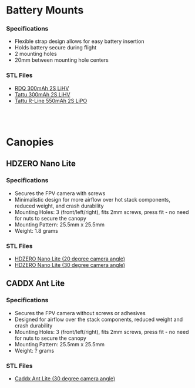 # Battery Mounts

### Specifications
* Flexible strap design allows for easy battery insertion
* Holds battery secure during flight
* 2 mounting holes
* 20mm between mounting hole centers 

### STL Files
* [RDQ 300mAh 2S LiHV](https://github.com/schome1/stl-drone/blob/main/battery-mount-rdq-300mah-2s-lihv.stl)
* [Tattu 300mAh 2S LiHV](https://github.com/schome1/stl-drone/blob/main/battery-mount-tattu-300mah-2s-lihv.stl)
* [Tattu R-Line 550mAh 2S LiPO](https://github.com/schome1/stl-drone/blob/main/battery-mount-tattu-rline-2s-550.stl)

<br>
<br>

# Canopies

## HDZERO Nano Lite

### Specifications
* Secures the FPV camera with screws
* Minimalistic design for more airflow over hot stack components, reduced weight, and crash durability
* Mounting Holes: 3 (front/left/right), fits 2mm screws, press fit - no need for nuts to secure the canopy
* Mounting Pattern: 25.5mm x 25.5mm
* Weight: 1.8 grams

### STL Files
* [HDZERO Nano Lite (20 degree camera angle)](https://github.com/schome1/stl-drone/blob/main/canopy-hdzero-nano-lite-20deg.stl)
* [HDZERO Nano Lite (30 degree camera angle)](https://github.com/schome1/stl-drone/blob/main/canopy-hdzero-nano-lite-30deg.stl)

## CADDX Ant Lite

### Specifications
* Secures the FPV camera without screws or adhesives
* Designed for airflow over the stack components, reduced weight and crash durability
* Mounting Holes: 3 (front/left/right), fits 2mm screws, press fit - no need for nuts to secure the canopy
* Mounting Pattern: 25.5mm x 25.5mm
* Weight: ? grams

### STL Files
* [Caddx Ant Lite (30 degree camera angle)](https://github.com/schome1/stl-drone/blob/main/canopy-caddx-ant-lite-30deg.stl)

